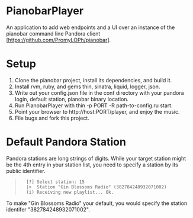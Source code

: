 # PianobarPlayer
An application to add web endpoints and a UI over an instance of the pianobar command line Pandora client [https://github.com/PromyLOPh/pianobar].

# Setup
1. Clone the pianobar project, install its dependencies, and build it.
2. Install rvm, ruby, and gems thin, sinatra, liquid, logger, json.
3. Write out your config.json file in the conf directory with your pandora login, default station, pianobar binary location.
4. Run PianobarPlayer with thin -p PORT -R path-to-config.ru start.
5. Point your browser to http://host:PORT/player, and enjoy the music.
6. File bugs and fork this project.

# Default Pandora Station
Pandora stations are long strings of digits. While your target station might be the 4th entry in your station list, you need to specify a station by its public identifier.
>		[?] Select station: 15
>		|>  Station "Gin Blossoms Radio" (382784248932071002)
>		(i) Receiving new playlist... Ok.
To make "Gin Blossoms Radio" your default, you would specify the station identifer "382784248932071002".
